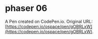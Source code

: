# phaser 06

A Pen created on CodePen.io. Original URL: [https://codepen.io/ospace/pen/gOBRLxW](https://codepen.io/ospace/pen/gOBRLxW).

